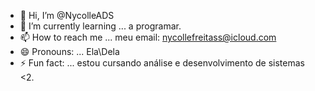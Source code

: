 - 👋 Hi, I’m @NycolleADS
- 🌱 I’m currently learning ... a programar.
- 📫 How to reach me ... meu email: nycollefreitass@icloud.com
- 😄 Pronouns: ... Ela\Dela
- ⚡ Fun fact: ... estou cursando análise e desenvolvimento de sistemas <2.

<!---
NycolleADS/NycolleADS is a ✨ special ✨ repository because its `README.md` (this file) appears on your GitHub profile.
You can click the Preview link to take a look at your changes.
--->


